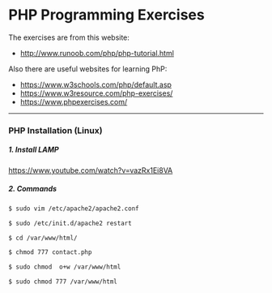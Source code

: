 # PHP Programming Exercises

The exercises are from this website:
* http://www.runoob.com/php/php-tutorial.html

Also there are useful websites for learning PhP:
* https://www.w3schools.com/php/default.asp
* https://www.w3resource.com/php-exercises/
* https://www.phpexercises.com/

---

### PHP Installation (Linux)
##### 1. Install LAMP
https://www.youtube.com/watch?v=vazRx1Ei8VA

##### 2. Commands
```sh 
$ sudo vim /etc/apache2/apache2.conf

$ sudo /etc/init.d/apache2 restart

$ cd /var/www/html/

$ chmod 777 contact.php

$ sudo chmod  o+w /var/www/html

$ sudo chmod 777 /var/www/html
```